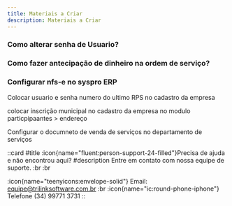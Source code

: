 ```yaml
---
title: Materiais a Criar
description: Materiais a Criar
---
```



### Como alterar senha de Usuario?

### Como fazer antecipação de dinheiro na ordem de serviço?

### Configurar nfs-e no syspro ERP

Colocar usuario e senha numero do ultimo RPS no cadastro da empresa

colocar inscrição municipal no cadastro da empresa no modulo particpipaantes > endereço

Configurar o documneto de venda de serviços no departamento de serviços

 ::card
 #title
 :icon{name="fluent:person-support-24-filled"}Precisa de ajuda e não encontrou aqui?
 #description
 Entre em contato com nossa equipe de suporte. :br :br

:icon{name="teenyicons:envelope-solid"} Email:  <equipe@trilinksoftware.com.br>
:br
:icon{name="ic:round-phone-iphone"} Telefone (34) 99771 3731
 ::
